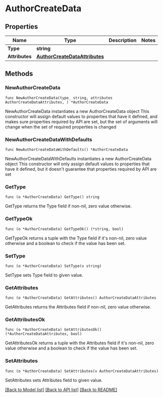 # AuthorCreateData

## Properties

Name | Type | Description | Notes
------------ | ------------- | ------------- | -------------
**Type** | **string** |  | 
**Attributes** | [**AuthorCreateDataAttributes**](AuthorCreateDataAttributes.md) |  | 

## Methods

### NewAuthorCreateData

`func NewAuthorCreateData(type_ string, attributes AuthorCreateDataAttributes, ) *AuthorCreateData`

NewAuthorCreateData instantiates a new AuthorCreateData object
This constructor will assign default values to properties that have it defined,
and makes sure properties required by API are set, but the set of arguments
will change when the set of required properties is changed

### NewAuthorCreateDataWithDefaults

`func NewAuthorCreateDataWithDefaults() *AuthorCreateData`

NewAuthorCreateDataWithDefaults instantiates a new AuthorCreateData object
This constructor will only assign default values to properties that have it defined,
but it doesn't guarantee that properties required by API are set

### GetType

`func (o *AuthorCreateData) GetType() string`

GetType returns the Type field if non-nil, zero value otherwise.

### GetTypeOk

`func (o *AuthorCreateData) GetTypeOk() (*string, bool)`

GetTypeOk returns a tuple with the Type field if it's non-nil, zero value otherwise
and a boolean to check if the value has been set.

### SetType

`func (o *AuthorCreateData) SetType(v string)`

SetType sets Type field to given value.


### GetAttributes

`func (o *AuthorCreateData) GetAttributes() AuthorCreateDataAttributes`

GetAttributes returns the Attributes field if non-nil, zero value otherwise.

### GetAttributesOk

`func (o *AuthorCreateData) GetAttributesOk() (*AuthorCreateDataAttributes, bool)`

GetAttributesOk returns a tuple with the Attributes field if it's non-nil, zero value otherwise
and a boolean to check if the value has been set.

### SetAttributes

`func (o *AuthorCreateData) SetAttributes(v AuthorCreateDataAttributes)`

SetAttributes sets Attributes field to given value.



[[Back to Model list]](../README.md#documentation-for-models) [[Back to API list]](../README.md#documentation-for-api-endpoints) [[Back to README]](../README.md)


